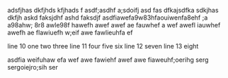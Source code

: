 adsfjhas dkfjhds kfjhads f
asdf;asdhf a;sdoifj asd
fas dfkajsdfka sdkjhas dkfjh askd faksjdhf ashd faksdjf 
asdfiawefa9w83hfaouiwenfa8ehf ;a  a98ahw; 8r8 awle98f hawefh awef awef
ae fauwhef a
wef awefl iauwhef awefh ae
flawiuefh w;eif awe
fawlieuhfa ef

line 10 one two three
line 11 four five six
line 12 seven
line 13 eight

asdfia weifuhaw efa wef
awe fawiehf awef
awe fiaweuhf;oerihg serg
sergoiejro;sih ser